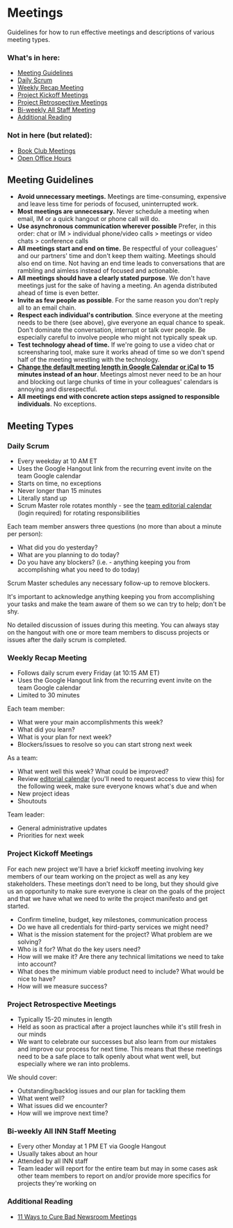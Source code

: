 # Meetings 

Guidelines for how to run effective meetings and descriptions of various meeting types.

### What's in here:
-  [Meeting Guidelines](#guidelines)
-  [Daily Scrum](#scrum)
-  [Weekly Recap Meeting](#recap)
-  [Project Kickoff Meetings](#kickoff)
-  [Project Retrospective Meetings](#retrospective)
-  [Bi-weekly All Staff Meeting](#staff-meeting)
-  [Additional Reading](#additional-reading)

### Not in here (but related):
-  [Book Club Meetings](/projects/book-club/)
-  [Open Office Hours](/projects/office-hours/)


<a id="guidelines"></a>
## Meeting Guidelines

-  **Avoid unnecessary meetings.** Meetings are time-consuming, expensive and leave less time for periods of focused, uninterrupted work. 
-  **Most meetings are unnecessary.** Never schedule a meeting when email, IM or a quick hangout or phone call will do.
-  **Use asynchronous communication wherever possible** Prefer, in this order: chat or IM > individual phone/video calls > meetings or video chats > conference calls
-  **All meetings start and end on time.** Be respectful of your colleagues' and our partners' time and don't keep them waiting. Meetings should also end on time. Not having an end time leads to conversations that are rambling and aimless instead of focused and actionable.
-  **All meetings should have a clearly stated purpose**. We don't have meetings just for the sake of having a meeting. An agenda distributed ahead of time is even better.
-  **Invite as few people as possible**. For the same reason you don't reply all to an email chain.
-  **Respect each individual's contribution**. Since everyone at the meeting needs to be there (see above), give everyone an equal chance to speak. Don't dominate the conversation, interrupt or talk over people. Be especially careful to involve people who might not typically speak up.
-  **Test technology ahead of time.** If we're going to use a video chat or screensharing tool, make sure it works ahead of time so we don't spend half of the meeting wrestling with the technology.
-  **[Change the default meeting length in Google Calendar](http://gmailblog.blogspot.com/2011/06/change-google-calendars-default-meeting.html) [or iCal](http://www.macobserver.com/tmo/answers/how_to_change_the_default_duration_of_new_ical_events) to 15 minutes instead of an hour**. Meetings almost never need to be an hour and blocking out large chunks of time in your colleagues' calendars is annoying and disrespectful.
-  **All meetings end with concrete action steps assigned to responsible individuals**. No exceptions.

## Meeting Types

<a id="scrum"></a>
### Daily Scrum

-  Every weekday at 10 AM ET
-  Uses the Google Hangout link from the recurring event invite on the team Google calendar
-  Starts on time, no exceptions
-  Never longer than 15 minutes
-  Literally stand up
-  Scrum Master role rotates monthly - see the [team editorial calendar](https://docs.google.com/a/investigativenewsnetwork.org/spreadsheets/d/1nJ2LAfQRzbDpxDfhpwfJo_a4DFM5-T4GDzRpj2t6qvk/edit#gid=0) (login required) for rotating responsibilities

Each team member answers three questions (no more than about a minute per person):

-  What did you do yesterday?
-  What are you planning to do today?
-  Do you have any blockers? (i.e. - anything keeping you from accomplishing what you need to do today)

Scrum Master schedules any necessary follow-up to remove blockers.

It's important to acknowledge anything keeping you from accomplishing your tasks and make the team aware of them so we can try to help; don't be shy.

No detailed discussion of issues during this meeting. You can always stay on the hangout with one or more team members to discuss projects or issues after the daily scrum is completed.


<a id="recap"></a>
### Weekly Recap Meeting

-  Follows daily scrum every Friday (at 10:15 AM ET)
-  Uses the Google Hangout link from the recurring event invite on the team Google calendar
-  Limited to 30 minutes

Each team member:

-  What were your main accomplishments this week?
-  What did you learn?
-  What is your plan for next week?
-  Blockers/issues to resolve so you can start strong next week

As a team:

-  What went well this week? What could be improved?
-  Review [editorial calendar](https://docs.google.com/spreadsheets/d/1nJ2LAfQRzbDpxDfhpwfJo_a4DFM5-T4GDzRpj2t6qvk/edit#gid=0) (you'll need to request access to view this) for the following week, make sure everyone knows what's due and when
-  New project ideas
-  Shoutouts

Team leader:

-  General administrative updates
-  Priorities for next week

<a id="kickoff"></a>
### Project Kickoff Meetings

For each new project we'll have a brief kickoff meeting involving key members of our team working on the project as well as any key stakeholders. These meetings don't need to be long, but they should give us an opportunity to make sure everyone is clear on the goals of the project and that we have what we need to write the project manifesto and get started.

- Confirm timeline, budget, key milestones, communication process
- Do we have all credentials for third-party services we might need?
- What is the mission statement for the project? What problem are we solving?
- Who is it for? What do the key users need? 
- How will we make it? Are there any technical limitations we need to take into account?
- What does the minimum viable product need to include? What would be nice to have?
- How will we measure success?


<a id="retrospective"></a>
### Project Retrospective Meetings

- Typically 15-20 minutes in length
- Held as soon as practical after a project launches while it's still fresh in our minds
- We want to celebrate our successes but also learn from our mistakes and improve our process for next time. This means that these meetings need to be a safe place to talk openly about what went well, but especially where we ran into problems.

We should cover:

- Outstanding/backlog issues and our plan for tackling them
- What went well?
- What issues did we encounter?
- How will we improve next time?

<a id="staff-meeting"></a>
### Bi-weekly All INN Staff Meeting

-  Every other Monday at 1 PM ET via Google Hangout
-  Usually takes about an hour
-  Attended by all INN staff
-  Team leader will report for the entire team but may in some cases ask other team members to report on and/or provide more specifics for projects they're working on

<a id="additional-reading"></a>
### Additional Reading

- [11 Ways to Cure Bad Newsroom Meetings](http://www.pbs.org/idealab/2015/03/11-ways-to-cure-bad-newsroom-meetings/)



